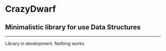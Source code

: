 # CrazyDwarf
## Minimalistic library for use Data Structures

---

Library in development. Nothing works
